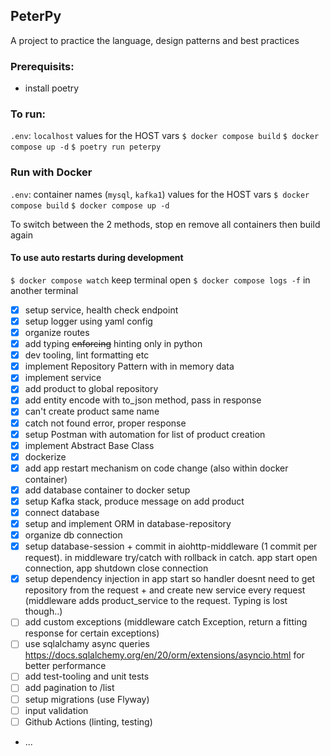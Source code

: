 ## PeterPy

A project to practice the language, design patterns and best practices

### Prerequisits:

- install poetry

### To run:

`.env`: `localhost` values for the HOST vars
`$ docker compose build`
`$ docker compose up -d`
`$ poetry run peterpy`

### Run with Docker

`.env`: container names (`mysql`, `kafka1`) values for the HOST vars
`$ docker compose build`
`$ docker compose up -d`

To switch between the 2 methods, stop en remove all containers then build again

#### To use auto restarts during development

`$ docker compose watch` keep terminal open
`$ docker compose logs -f` in another terminal

- [x] setup service, health check endpoint
- [x] setup logger using yaml config
- [x] organize routes
- [x] add typing ~~enforcing~~ hinting only in python
- [x] dev tooling, lint formatting etc
- [x] implement Repository Pattern with in memory data
- [x] implement service
- [x] add product to global repository
- [x] add entity encode with to_json method, pass in response
- [x] can't create product same name
- [x] catch not found error, proper response
- [x] setup Postman with automation for list of product creation
- [x] implement Abstract Base Class
- [x] dockerize
- [x] add app restart mechanism on code change (also within docker container)
- [x] add database container to docker setup
- [x] setup Kafka stack, produce message on add product
- [x] connect database
- [x] setup and implement ORM in database-repository
- [x] organize db connection
- [x] setup database-session + commit in aiohttp-middleware (1 commit per request). in middleware try/catch with rollback in catch. app start open connection, app shutdown close connection
- [x] setup dependency injection in app start so handler doesnt need to get repository from the request + and create new service every request (middleware adds product_service to the request. Typing is lost though..)
- [ ] add custom exceptions (middleware catch Exception, return a fitting response for certain exceptions)
- [ ] use sqlalchamy async queries https://docs.sqlalchemy.org/en/20/orm/extensions/asyncio.html for better performance
- [ ] add test-tooling and unit tests
- [ ] add pagination to /list
- [ ] setup migrations (use Flyway)
- [ ] input validation
- [ ] Github Actions (linting, testing)
- ...
